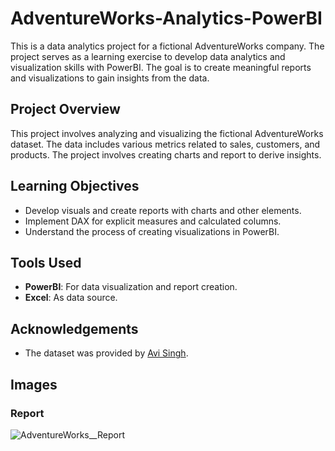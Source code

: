 # AdventureWorks-Analytics-PowerBI
This is a data analytics project for a fictional AdventureWorks company. The project serves as a learning exercise to develop data analytics and visualization skills with PowerBI. The goal is to create meaningful reports and visualizations to gain insights from the data.

## Project Overview
This project involves analyzing and visualizing the fictional AdventureWorks dataset. The data includes various metrics related to sales, customers, and products. The project involves creating charts and report to derive insights.

## Learning Objectives
- Develop visuals and create reports with charts and other elements.
- Implement DAX for explicit measures and calculated columns.
- Understand the process of creating visualizations in PowerBI.

## Tools Used
- **PowerBI**: For data visualization and report creation.
- **Excel**: As data source.

## Acknowledgements
- The dataset was provided by [Avi Singh](https://www.youtube.com/@PowerBIPro).

## Images
### Report
![AdventureWorks__Report](https://github.com/user-attachments/assets/89eec74c-ea3e-4935-a8d6-121844b7f670)
